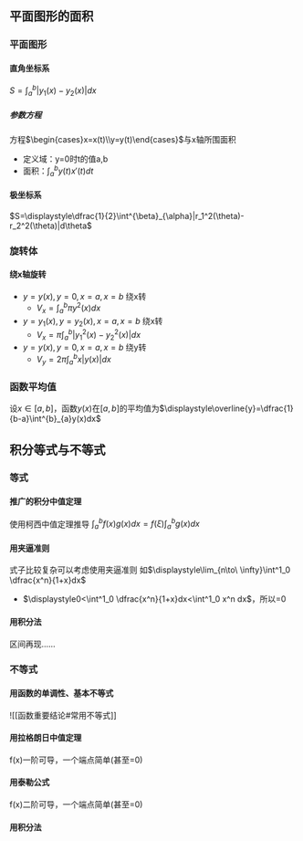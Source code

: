 ## 平面图形的面积
### 平面图形
#### 直角坐标系
$\displaystyle S=\int^{b}_{a}|y_1(x)-y_2(x)|dx$
##### 参数方程
方程$\begin{cases}x=x(t)\\y=y(t)\end{cases}$与x轴所围面积
- 定义域：y=0时t的值a,b
- 面积：$\displaystyle\int^{b}_{a}y(t)x'(t)dt$
#### 极坐标系
$S=\displaystyle\dfrac{1}{2}\int^{\beta}_{\alpha}|r_1^2(\theta)-r_2^2(\theta)|d\theta$
### 旋转体
#### 绕x轴旋转
- $y=y(x), y=0, x=a, x=b$ 绕x转
	- $V_x=\displaystyle\int^{b}_{a}\pi y^2(x)dx$
- $y=y_1(x), y=y_2(x), x=a, x=b$ 绕x转
	- $V_x=\displaystyle\pi\int^{b}_{a}|y_1^2(x)-y_2^2(x)|dx$
- $y=y(x), y=0, x=a, x=b$ 绕y转
	- $V_y=2\displaystyle\pi\int^{b}_{a}x|y(x)|dx$
### 函数平均值
设$x\in[a,b]$，函数$y(x)$在$[a,b]$的平均值为$\displaystyle\overline{y}=\dfrac{1}{b-a}\int^{b}_{a}y(x)dx$
## 积分等式与不等式
### 等式
#### 推广的积分中值定理
使用柯西中值定理推导
$\displaystyle\int^{b}_{a}f(x)g(x)dx=f(\xi)\int^{b}_{a}g(x)dx$
#### 用夹逼准则
式子比较复杂可以考虑使用夹逼准则
如$\displaystyle\lim_{n\to\ \infty}\int^1_0 \dfrac{x^n}{1+x}dx$
- $\displaystyle0<\int^1_0 \dfrac{x^n}{1+x}dx<\int^1_0 x^n dx$，所以=0
#### 用积分法
区间再现……
### 不等式
#### 用函数的单调性、基本不等式
![[函数重要结论#常用不等式]]
#### 用拉格朗日中值定理
f(x)一阶可导，一个端点简单(甚至=0)
#### 用泰勒公式
f(x)二阶可导，一个端点简单(甚至=0)
#### 用积分法


